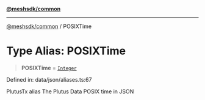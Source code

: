 [**@meshsdk/common**](../README.md)

***

[@meshsdk/common](../globals.md) / POSIXTime

# Type Alias: POSIXTime

> **POSIXTime** = [`Integer`](Integer.md)

Defined in: data/json/aliases.ts:67

PlutusTx alias
The Plutus Data POSIX time in JSON
